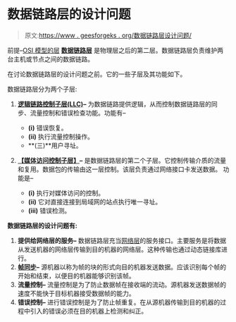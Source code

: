 # 数据链路层的设计问题

> 原文:[https://www . geesforgeks . org/数据链路层设计问题/](https://www.geeksforgeeks.org/design-issues-in-data-link-layer/)

前提–[OSI 模型的层](https://www.geeksforgeeks.org/layers-of-osi-model/)
[**数据链路层**](https://www.geeksforgeeks.org/data-link-layer-in-osi-model/) 是物理层之后的第二层。数据链路层负责维护两台主机或节点之间的数据链路。

在讨论数据链路层的设计问题之前。它的一些子层及其功能如下。

数据链路层分为两个子层:

1.  [**逻辑链路控制子层(LLC)**](https://practice.geeksforgeeks.org/problems/what-is-logical-link-control)**–**
    为数据链路提供逻辑，从而控制数据链路层的同步、流量控制和错误检查功能。功能有–
    *   **(i)** 错误恢复。
    *   **(ii)** 执行流量控制操作。
    *   **(三)**用户寻址。

2.  [**【媒体访问控制子层】**](https://practice.geeksforgeeks.org/problems/what-is-media-access-controlmac)**–**
    是数据链路层的第二个子层。它控制传输介质的流量和复用。数据包的传输由这一层控制。该层负责通过网络接口卡发送数据。
    功能是–
    *   **(i)** 执行对媒体访问的控制。
    *   **(ii)** 它对直接连接到局域网的站点执行唯一寻址。
    *   **(iii)** 错误检测。

**数据链路层的设计问题有:**

1.  **提供给网络层的服务–**
    数据链路层充当[网络层](https://www.geeksforgeeks.org/design-issues-in-network-layer/)的服务接口。主要服务是将数据从发送机器的网络层传输到目的机器的网络层。这种传输也通过动态链接库进行。
2.  [**帧同步**](https://www.geeksforgeeks.org/framing-in-data-link-layer/)**–**
    源机器以称为帧的块的形式向目的机器发送数据。应该识别每个帧的开始和结束，以便目的机器能够识别该帧。
3.  **流量控制–**
    流量控制是为了防止数据帧在接收端的流动。源机器发送数据帧的速度不能快于目标机器接受数据帧的能力。
4.  **错误控制–**
    进行错误控制是为了防止帧重复。在从源机器传输到目的机器的过程中引入的错误必须在目的机器上检测和纠正。